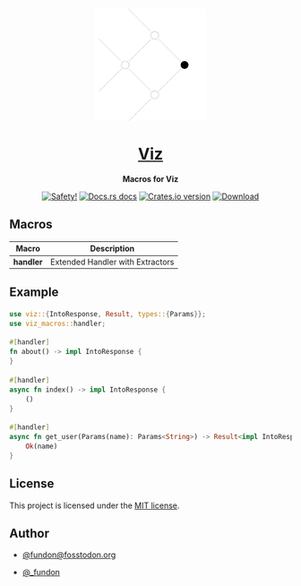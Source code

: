 <p align="center">
  <img src="https://raw.githubusercontent.com/viz-rs/viz-rs.github.io/gh-pages/logo.svg" height="200" />
</p>

<h1 align="center">
  <a href="https://docs.rs/viz">Viz</a>
</h1>

<div align="center">
  <p><strong>Macros for Viz</strong></p>
</div>

<div align="center">
  <!-- Safety -->
  <a href="/">
    <img src="https://img.shields.io/badge/-safety!-success?style=flat-square"
      alt="Safety!" /></a>
  <!-- Docs.rs docs -->
  <a href="https://docs.rs/viz-macros">
    <img src="https://img.shields.io/badge/docs-latest-blue.svg?style=flat-square"
      alt="Docs.rs docs" /></a>
  <!-- Crates version -->
  <a href="https://crates.io/crates/viz-macros">
    <img src="https://img.shields.io/crates/v/viz-macros.svg?style=flat-square"
    alt="Crates.io version" /></a>
  <!-- Downloads -->
  <a href="https://crates.io/crates/viz-macros">
    <img src="https://img.shields.io/crates/d/viz-macros.svg?style=flat-square"
      alt="Download" /></a>
</div>

## Macros

| Macro       | Description                      |
| ----------- | -------------------------------- |
| **handler** | Extended Handler with Extractors |

## Example

```rust
use viz::{IntoResponse, Result, types::{Params}};
use viz_macros::handler;

#[handler]
fn about() -> impl IntoResponse {
}

#[handler]
async fn index() -> impl IntoResponse {
    ()
}

#[handler]
async fn get_user(Params(name): Params<String>) -> Result<impl IntoResponse> {
    Ok(name)
}
```

## License

This project is licensed under the [MIT license](LICENSE).

## Author

- [@fundon@fosstodon.org](https://fosstodon.org/@fundon)

- [@\_fundon](https://twitter.com/_fundon)
